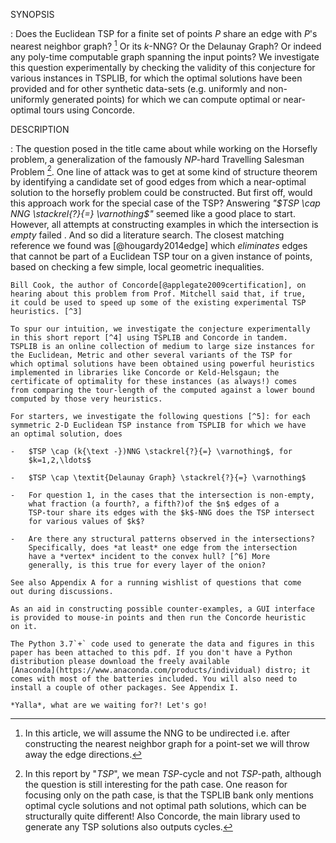 SYNOPSIS

:   Does the Euclidean TSP for a finite set of points $P$ share an edge
    with $P$'s nearest neighbor graph? [^1] Or its $k$-NNG? Or the
    Delaunay Graph? Or indeed any poly-time computable graph spanning
    the input points? We investigate this question experimentally by
    checking the validity of this conjecture for various instances in
    TSPLIB, for which the optimal solutions have been provided and for
    other synthetic data-sets (e.g. uniformly and non-uniformly
    generated points) for which we can compute optimal or near-optimal
    tours using Concorde.

DESCRIPTION

:   The question posed in the title came about while working on the
    Horsefly problem, a generalization of the famously $NP$-hard
    Travelling Salesman Problem [^2]. One line of attack was to get at
    some kind of structure theorem by identifying a candidate set of
    good edges from which a near-optimal solution to the horsefly
    problem could be constructed. But first off, would this approach
    work for the special case of the TSP? Answering
    *"$TSP \cap NNG \stackrel{?}{=} \varnothing$"* seemed like a good
    place to start. However, all attempts at constructing examples in
    which the intersection is *empty* failed . And so did a literature
    search. The closest matching reference we found was
    [@hougardy2014edge] which *eliminates* edges that cannot be part of
    a Euclidean TSP tour on a given instance of points, based on
    checking a few simple, local geometric inequalities.

    Bill Cook, the author of Concorde[@applegate2009certification], on
    hearing about this problem from Prof. Mitchell said that, if true,
    it could be used to speed up some of the existing experimental TSP
    heuristics. [^3]

    To spur our intuition, we investigate the conjecture experimentally
    in this short report [^4] using TSPLIB and Concorde in tandem.
    TSPLIB is an online collection of medium to large size instances for
    the Euclidean, Metric and other several variants of the TSP for
    which optimal solutions have been obtained using powerful heuristics
    implemented in libraries like Concorde or Keld-Helsgaun; the
    certificate of optimality for these instances (as always!) comes
    from comparing the tour-length of the computed against a lower bound
    computed by those very heuristics.

    For starters, we investigate the following questions [^5]: for each
    symmetric 2-D Euclidean TSP instance from TSPLIB for which we have
    an optimal solution, does

    -   $TSP \cap (k{\text -})NNG \stackrel{?}{=} \varnothing$, for
        $k=1,2,\ldots$

    -   $TSP \cap \textit{Delaunay Graph} \stackrel{?}{=} \varnothing$

    -   For question 1, in the cases that the intersection is non-empty,
        what fraction (a fourth?, a fifth?)of the $n$ edges of a
        TSP-tour share its edges with the $k$-NNG does the TSP intersect
        for various values of $k$?

    -   Are there any structural patterns observed in the intersections?
        Specifically, does *at least* one edge from the intersection
        have a *vertex* incident to the convex hull? [^6] More
        generally, is this true for every layer of the onion?

    See also Appendix A for a running wishlist of questions that come
    out during discussions.

    As an aid in constructing possible counter-examples, a GUI interface
    is provided to mouse-in points and then run the Concorde heuristic
    on it.

    The Python 3.7`+` code used to generate the data and figures in this
    paper has been attached to this pdf. If you don't have a Python
    distribution please download the freely available
    [Anaconda](https://www.anaconda.com/products/individual) distro; it
    comes with most of the batteries included. You will also need to
    install a couple of other packages. See Appendix I.

    *Yalla*, what are we waiting for?! Let's go!

[^1]: In this article, we will assume the NNG to be undirected i.e.
    after constructing the nearest neighbor graph for a point-set we
    will throw away the edge directions.

[^2]: In this report by "$TSP$", we mean $TSP$-cycle and not $TSP$-path,
    although the question is still interesting for the path case. One
    reason for focusing only on the path case, is that the TSPLIB bank
    only mentions optimal cycle solutions and not optimal path
    solutions, which can be structurally quite different! Also Concorde,
    the main library used to generate any TSP solutions also outputs
    cycles.

[^3]: Note that the landmark PTAS'es for the TSP, such as those of
    Mitchell [@mitchell1999guillotine] and Arora[@arora1996polynomial],
    are too complicated to be put into code (yes, even Python!). On the
    other hand, the Concorde library uses a whole kitchen-sink of
    practical techniques such as $k$-local swaps, branch-and-bound,
    branch-and-cut to generate near-optimal (if not optimal) tours
    relatively quickly. However,it would be interesting to investigate
    the behavior of the various graphs with respect to the techniques
    used in the PTAS'es of Mitchell and Arora. Maybe we can augment them
    with the probabilistic method to prove the existence of an
    intersection??

[^4]: This report has been written as a literate program
    [@knuth1984literate; @ramsey2008noweb] to weave together the code,
    explanations and generated data into the same document. Feedback on
    the author's preliminary stab at literate programming is most
    welcome!

[^5]: Experimental answers to other questions will be barnacled onto the
    report as it grows

[^6]: This indeed seemed to be the case in all the author's failed
    attempts at a counter-example, and so we are looking for a
    proof/disproof for this special case of the conjecture

